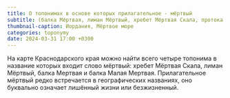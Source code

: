 ```yaml
---
title: О топонимах в основе которых прилагательное - мёртвый
subtitle: (балка Мёртвая, лиман Мёртвый, хребет Мёртвая Скала, протока Мёртвый Донец) © В.Н. Ковешников
thumbnail-caption: Иордания, Мёртвое море
categories: toponymy
date: 2024-03-31 17:00 +0300
---
```

На карте Краснодарского края можно найти всего четыре топонима в название которых входит слово мёртвый: хребет Мёртвая Скала, лиман Мёртвый, балка Мертвая и балка Малая Мертвая. Прилагательное мёртвый редко встречается в географических названиях, оно буквально означает лишённый жизни или безжизненный.